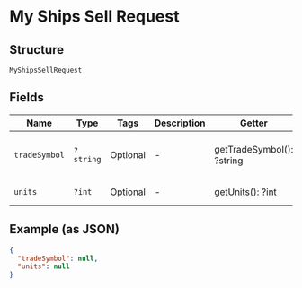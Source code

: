 
# My Ships Sell Request

## Structure

`MyShipsSellRequest`

## Fields

| Name | Type | Tags | Description | Getter | Setter |
|  --- | --- | --- | --- | --- | --- |
| `tradeSymbol` | `?string` | Optional | - | getTradeSymbol(): ?string | setTradeSymbol(?string tradeSymbol): void |
| `units` | `?int` | Optional | - | getUnits(): ?int | setUnits(?int units): void |

## Example (as JSON)

```json
{
  "tradeSymbol": null,
  "units": null
}
```

